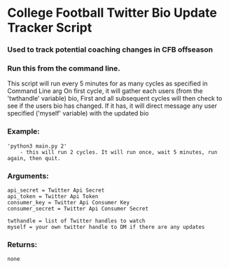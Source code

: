 # College Football Twitter Bio Update Tracker Script

### Used to track potential coaching changes in CFB offseason

### Run this from the command line. 
This script will run every 5 minutes for as many cycles as specified in Command Line arg
On first cycle, it will gather each users (from the 'twthandle' variable) bio,
First and all subsequent cycles will then check to see if the users bio has changed. If it has,
it will direct message any user specified ('myself' variable) with the updated bio


### Example:
    'python3 main.py 2'
        - this will run 2 cycles. It will run once, wait 5 minutes, run again, then quit.

### Arguments:
    api_secret = Twitter Api Secret
    api_token = Twitter Api Token
    consumer_key = Twitter Api Consumer Key
    consumer_secret = Twitter Api Consumer Secret

    twthandle = list of Twitter handles to watch
    myself = your own twitter handle to DM if there are any updates

### Returns:
    none
